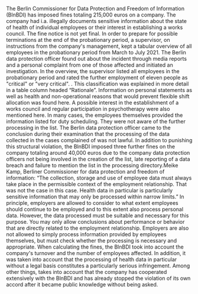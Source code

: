 The Berlin Commissioner for Data Protection and Freedom of Information (BlnBDI) has imposed fines totaling 215,000 euros on a company. The company had i.a. illegally documents sensitive information about the state of health of individual employees or their interest in establishing a works council. The fine notice is not yet final. In order to prepare for possible terminations at the end of the probationary period, a supervisor, on instructions from the company's management, kept a tabular overview of all employees in the probationary period from March to July 2021. The Berlin data protection officer found out about the incident through media reports and a personal complaint from one of those affected and initiated an investigation. In the overview, the supervisor listed all employees in the probationary period and rated the further employment of eleven people as "critical" or "very critical". . This classification was explained in more detail in a table column headed “Rationale”. Information on personal statements as well as health and non-operational reasons that would prevent flexible shift allocation was found here. A possible interest in the establishment of a works council and regular participation in psychotherapy were also mentioned here. In many cases, the employees themselves provided the information listed for duty scheduling. They were not aware of the further processing in the list. The Berlin data protection officer came to the conclusion during their examination that the processing of the data collected in the cases complained of was not lawful. In addition to punishing this structural violation, the BlnBDI imposed three further fines on the company totaling around 40,000 euros due to the company data protection officers not being involved in the creation of the list, late reporting of a data breach and failure to mention the list in the processing directory.Meike Kamp, Berliner Commissioner for data protection and freedom of information: “The collection, storage and use of employee data must always take place in the permissible context of the employment relationship. That was not the case in this case. Health data in particular is particularly sensitive information that may only be processed within narrow limits.” In principle, employers are allowed to consider to what extent employees should continue to be employed and to this extent also process personal data. However, the data processed must be suitable and necessary for this purpose. You may only allow conclusions about performance or behavior that are directly related to the employment relationship. Employers are also not allowed to simply process information provided by employees themselves, but must check whether the processing is necessary and appropriate. When calculating the fines, the BlnBDI took into account the company's turnover and the number of employees affected. In addition, it was taken into account that the processing of health data in particular without a legal basis constitutes a particularly serious infringement. Among other things, takes into account that the company has cooperated extensively with the BlnBDI and has already stopped the violation of its own accord after it became public knowledge without being asked.
